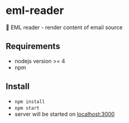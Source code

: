 # eml-reader
:email: EML reader - render content of email source

## Requirements
- nodejs version >= 4
- npm

## Install

- `npm install`
- `npm start`
- server will be started on [localhost:3000](http://localhost:3000)
